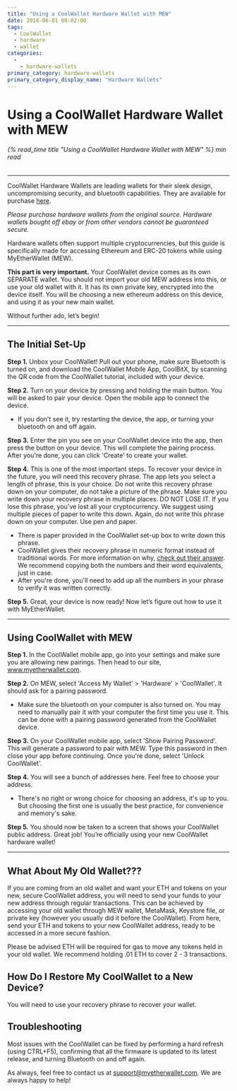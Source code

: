 ```yaml
---
title: "Using a CoolWallet Hardware Wallet with MEW"
date: 2018-06-01 00:02:00
tags:
  - CoolWallet
  - hardware
  - wallet
categories:
  - 
    - hardware-wallets
primary_category: hardware-wallets
primary_category_display_name: "Hardware Wallets"
---
```


# __Using a CoolWallet Hardware Wallet with MEW__
###### {% read_time title "Using a CoolWallet Hardware Wallet with MEW" %} min read
***

CoolWallet Hardware Wallets are leading wallets for their sleek design, uncompromising security, and bluetooth capabilities. They are available for purchase [here](https://www.coolwallet.io/product/coolwallet/).

*Please purchase hardware wallets from the original source. Hardware wallets bought off ebay or from other vendors cannot be guaranteed secure.*

Hardware wallets often support multiple cryptocurrencies, but this guide is specifically made for accessing Ethereum and ERC-20 tokens while using MyEtherWallet (MEW).

**This part is very important.** Your CoolWallet device comes as its own SEPARATE wallet. You should not import your old MEW address into this, or use your old wallet with it. It has its own private key, encrypted into the device itself. You will be choosing a new ethereum address on this device, and using it as your new main wallet.

Without further ado, let’s begin!

***

## __The Initial Set-Up__

**Step 1.** Unbox your CoolWallet! Pull out your phone, make sure Bluetooth is turned on, and download the CoolWallet Mobile App, CoolBitX, by scanning the QR code from the CoolWallet tutorial, included with your device.

**Step 2.** Turn on your device by pressing and holding the main button. You will be asked to pair your device. Open the mobile app to  connect the device.
* If you don't see it, try restarting the device, the app, or turning your bluetooth on and off again.

**Step 3.** Enter the pin you see on your CoolWallet device into the app, then press the button on your device. This will complete the pairing process. After you're done, you can click 'Create' to create your wallet.

**Step 4.** This is one of the most important steps. To recover your device in the future, you will need this recovery phrase. The app lets you select a length of phrase, this is your choice. Do not write this recovery phrase down on your computer, do not take a picture of the phrase. Make sure you write down your recovery phrase in multiple places. DO NOT LOSE IT. If you lose this phrase, you’ve lost all your cryptocurrency. We suggest using multiple pieces of paper to write this down. Again, do not write this phrase down on your computer. Use pen and paper.
* There is paper provided in the CoolWallet set-up box to write down this phrase.
* CoolWallet gives their recovery phrase in numeric format instead of traditional words. For more information on why, [check out their answer](https://help.coolwallet.io/article/73-why-is-the-seed-generated-from-coolwallet-s-in-numeric-format). We recommend copying both the numbers and their word equivalents, just in case.
* After you're done, you'll need to add up all the numbers in your phrase to verify it was written correctly.

**Step 5.** Great, your device is now ready! Now let’s figure out how to use it with MyEtherWallet.

***

## __Using CoolWallet with MEW__

**Step 1.** In the CoolWallet mobile app, go into your settings and make sure you are allowing new pairings. Then head to our site, www.myetherwallet.com.

**Step 2.** On MEW, select 'Access My Wallet' > 'Hardware' > 'CoolWallet'. It should ask for a pairing password.
* Make sure the bluetooth on your computer is also turned on. You may need to manually pair it with your computer the first time you use it. This can be done with a pairing password generated from the CoolWallet device.

**Step 3.** On your CoolWallet mobile app, select 'Show Pairing Password'. This will generate a password to pair with MEW. Type this password in then close your app before continuing. Once you're done, select 'Unlock CoolWallet'.

**Step 4.** You will see a bunch of addresses here. Feel free to choose your address.
* There's no right or wrong choice for choosing an address, it's up to you. But choosing the first one is usually the best practice, for convenience and memory's sake.

**Step 5.**  You should now be taken to a screen that shows your CoolWallet public address. Great job! You’re officially using your new CoolWallet hardware wallet!

***

## __What About My Old Wallet???__

If you are coming from an old wallet and want your ETH and tokens on your new, secure CoolWallet address, you will need to send your funds to your new address through regular transactions. This can be achieved by accessing your old wallet through MEW wallet, MetaMask, Keystore file, or private key (however you usually did it before the CoolWallet). From here, send your ETH and tokens to your new CoolWallet address, ready to be accessed in a more secure fashion.

Please be advised ETH will be required for gas to move any tokens held in your old wallet. We recommend holding .01 ETH to cover 2 - 3 transactions.

## __How Do I Restore My CoolWallet to a New Device?__

You will need to use your recovery phrase to recover your wallet.

## __Troubleshooting__

Most issues with the CoolWallet can be fixed by performing a hard refresh (using CTRL+F5), confirming that all the firmware is updated to its latest release, and turning Bluetooth on and off again.

As always, feel free to contact us at support@myetherwallet.com. We are always happy to help!